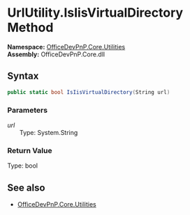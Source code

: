 # UrlUtility.IsIisVirtualDirectory Method  
  

**Namespace:** [OfficeDevPnP.Core.Utilities](OfficeDevPnP.Core.Utilities.md)  
**Assembly:** OfficeDevPnP.Core.dll  
## Syntax
```C#
public static bool IsIisVirtualDirectory(String url)
```
### Parameters
*url*  
&emsp;&emsp;Type: System.String  
### Return Value
Type: bool  

## See also
- [OfficeDevPnP.Core.Utilities](OfficeDevPnP.Core.Utilities.md)
